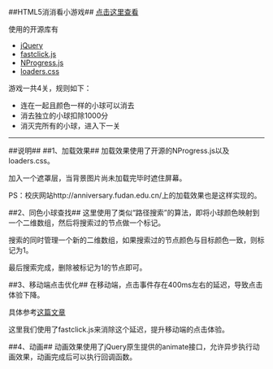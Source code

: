 ##HTML5消消看小游戏##
[点击这里查看][1]

使用的开源库有

 - [jQuery][2]
 - [fastclick.js][3]
 - [NProgress.js][4]
 - [loaders.css][5]

游戏一共4关，规则如下：

 - 连在一起且颜色一样的小球可以消去
 - 消去独立的小球扣除1000分
 - 消灭完所有的小球，进入下一关


----------
##说明##
##1、加载效果##
加载效果使用了开源的NProgress.js以及loaders.css。

加入一个遮罩层，当背景图片尚未加载完毕时遮住屏幕。

PS：校庆网站http://anniversary.fudan.edu.cn/上的加载效果也是这样实现的。

##2、同色小球查找##
这里使用了类似“路径搜索”的算法，即将小球颜色映射到一个二维数组，然后将搜索过的节点做一个标记。

搜索的同时管理一个新的二维数组，如果搜索过的节点颜色与目标颜色一致，则标记为1。

最后搜索完成，删除被标记为1的节点即可。

##3、移动端点击优化##
在移动端，点击事件存在400ms左右的延迟，导致点击体验下降。

具体参考[这篇文章][6]

这里我们使用了fastclick.js来消除这个延迟，提升移动端的点击体验。

##4、动画##
动画效果使用了jQuery原生提供的animate接口，允许异步执行动画效果，动画完成后可以执行回调函数。
 


  [1]: http://starkwang.github.io/Project-for-Multimedia-Technology/BubbleBreak/
  [2]: http://jquery.com/
  [3]: https://github.com/ftlabs/fastclick
  [4]: http://ricostacruz.com/nprogress/
  [5]: http://connoratherton.com/loaders
  [6]: http://www.linovo.me/front/webapp-300ms.html
